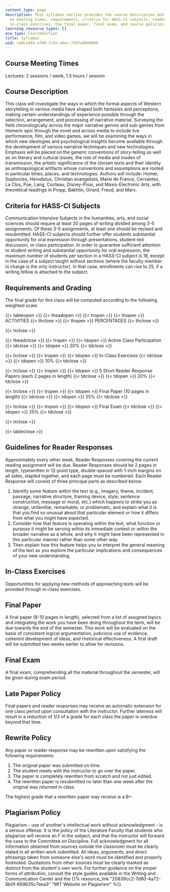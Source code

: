 ```yaml
---
content_type: page
description: This syllabus section provides the course description and information
  on meeting times, requirements, criteria for HASS-CI subjects, reader response assignments,
  in-class exercises, the final paper, final exam, and course policies.
learning_resource_types: []
ocw_type: CourseSection
title: Syllabus
uid: ca0cc045-a740-7c5e-a6ec-729fad68d049
---
```


Course Meeting Times
--------------------

Lectures: 2 sessions / week, 1.5 hours / session

Course Description
------------------

This class will investigate the ways in which the formal aspects of Western storytelling in various media have shaped both fantasies and perceptions, making certain understandings of experience possible through the selection, arrangement, and processing of narrative material. Surveying the field chronologically across the major narrative genres and sub-genres from Homeric epic through the novel and across media to include live performance, film, and video games, we will be examining the ways in which new ideologies and psychological insights become available through the development of various narrative techniques and new technologies. Emphasis will be placed on the generic conventions of story-telling as well as on literary and cultural issues, the role of media and modes of transmission, the artistic significance of the chosen texts and their identity as anthropological artifacts whose conventions and assumptions are rooted in particular times, places, and technologies. Authors will include: Homer, Sophocles, Herodotus, Christian evangelists, Marie de France, Cervantes, La Clos, Poe, Lang, Cocteau, Disney-Pixar, and Maxis-Electronic Arts, with theoretical readings in Propp, Bakhtin, Girard, Freud, and Marx.

Criteria for HASS-CI Subjects
-----------------------------

Communication Intensive Subjects in the humanities, arts, and social sciences should require at least 20 pages of writing divided among 3-5 assignments. Of these 3-5 assignments, at least one should be revised and resubmitted. HASS-CI subjects should further offer students substantial opportunity for oral expression through presentations, student-led discussion, or class participation. In order to guarantee sufficient attention to student writing and substantial opportunity for oral expression, the maximum number of students per section in a HASS-CI subject is 18, except in the case of a subject taught without sections (where the faculty member in charge is the only instructor). In that case, enrollments can rise to 25, if a writing fellow is attached to the subject.

Requirements and Grading
------------------------

The final grade for this class will be computed according to the following weighted scale:

{{< tableopen >}}
{{< theadopen >}}
{{< tropen >}}
{{< thopen >}}
ACTIVITIES
{{< thclose >}}
{{< thopen >}}
PERCENTAGES
{{< thclose >}}

{{< trclose >}}

{{< theadclose >}}
{{< tropen >}}
{{< tdopen >}}
Active Class Participation
{{< tdclose >}}
{{< tdopen >}}
20%
{{< tdclose >}}

{{< trclose >}}
{{< tropen >}}
{{< tdopen >}}
In-Class Exercises
{{< tdclose >}}
{{< tdopen >}}
10%
{{< tdclose >}}

{{< trclose >}}
{{< tropen >}}
{{< tdopen >}}
5 Short Reader Response Papers (each 2 pages in length)
{{< tdclose >}}
{{< tdopen >}}
20%
{{< tdclose >}}

{{< trclose >}}
{{< tropen >}}
{{< tdopen >}}
Final Paper (10 pages in length)
{{< tdclose >}}
{{< tdopen >}}
25%
{{< tdclose >}}

{{< trclose >}}
{{< tropen >}}
{{< tdopen >}}
Final Exam
{{< tdclose >}}
{{< tdopen >}}
25%
{{< tdclose >}}

{{< trclose >}}

{{< tableclose >}}

Guidelines for Reader Responses
-------------------------------

Approximately every other week, Reader Responses covering the current reading assignment will be due. Reader Responses should be 2 pages in length, typewritten in 12-point type, double-spaced with 1-inch margins on all sides, stapled together, and each page must be numbered. Each Reader Response will consist of three principal parts as described below:

1.  Identify some feature within the text (e.g., imagery, theme, incident, passage, narrative structure, framing device, style, sentence construction, message or moral, etc.) which happens to strike you as strange, unfamiliar, remarkable, or problematic, and explain what it is that you find so unusual about that particular element or how it differs from what you might have expected.
2.  Consider how that feature is operating within the text, what function or purpose it might be serving within its immediate context or within the broader narrative as a whole, and why it might have been represented in this particular manner rather than some other way.
3.  Then explain how this feature helps you to interpret the general meaning of the text as you explore the particular implications and consequences of your new understanding.

In-Class Exercises
------------------

Opportunities for applying new methods of approaching texts will be provided through in-class exercises.

Final Paper
-----------

A final paper (8-10 pages in length), selected from a list of assigned topics and integrating the work you have been doing throughout the term, will be due towards the end of the semester. This work will be evaluated on the basis of consistent logical argumentation, judicious use of evidence, coherent development of ideas, and rhetorical effectiveness. A first draft will be submitted two weeks earlier to allow for revisions.

Final Exam
----------

A final exam, comprehending all the material throughout the semester, will be given during exam period.

Late Paper Policy
-----------------

Final papers and reader responses may receive an automatic extension for one class period upon consultation with the instructor. Further lateness will result in a reduction of 1/3 of a grade for each class the paper is overdue beyond that time.

Rewrite Policy
--------------

Any paper or reader response may be rewritten upon satisfying the following requirements:

1.  The original paper was submitted on time.
2.  The student meets with the instructor to go over the paper.
3.  The paper is completely rewritten from scratch and not just edited.
4.  The rewritten paper is resubmitted no later than one week after the original was returned in class.

The highest grade that a rewritten paper may receive is a B+.

Plagiarism Policy
-----------------

Plagiarism - use of another's intellectual work without acknowledgment - is a serious offense. It is the policy of the Literature Faculty that students who plagiarize will receive an F in the subject, and that the instructor will forward the case to the Committee on Discipline. Full acknowledgment for all information obtained from sources outside the classroom must be clearly stated in all written work submitted. All ideas, arguments, and direct phrasings taken from someone else's work must be identified and properly footnoted. Quotations from other sources must be clearly marked as distinct from the student's own work. For further guidance on the proper forms of attribution, consult the style guides available in the Writing and Communication Center and the {{% resource_link "20839cc2-7d80-4a72-8b0f-669635c7aea3" "MIT Website on Plagiarism" %}}.
